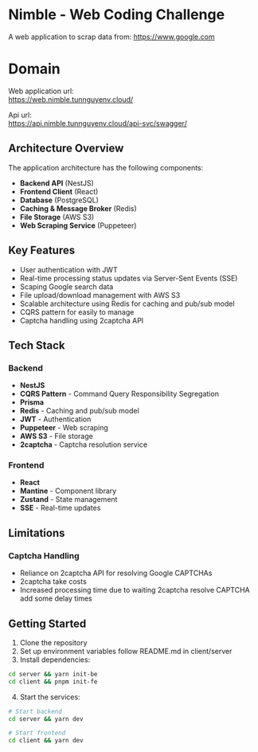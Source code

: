 # Nimble - Web Coding Challenge
A web application to scrap data from: https://www.google.com

# Domain 
Web application url:  
https://web.nimble.tunnguyenv.cloud/

Api url:  
https://api.nimble.tunnguyenv.cloud/api-svc/swagger/


## Architecture Overview

The application architecture has the following components:

- **Backend API** (NestJS)
- **Frontend Client** (React)
- **Database** (PostgreSQL)
- **Caching & Message Broker** (Redis)
- **File Storage** (AWS S3)
- **Web Scraping Service** (Puppeteer)

## Key Features

- User authentication with JWT
- Real-time processing status updates via Server-Sent Events (SSE)
- Scaping Google search data
- File upload/download management with AWS S3
- Scalable architecture using Redis for caching and pub/sub model
- CQRS pattern for easily to manage
- Captcha handling using 2captcha API

## Tech Stack

### Backend
- **NestJS**
- **CQRS Pattern** - Command Query Responsibility Segregation
- **Prisma** 
- **Redis** - Caching and pub/sub model
- **JWT** - Authentication
- **Puppeteer** - Web scraping
- **AWS S3** - File storage
- **2captcha** - Captcha resolution service

### Frontend
- **React** 
- **Mantine** - Component library
- **Zustand** - State management
- **SSE** - Real-time updates

## Limitations

### Captcha Handling
- Reliance on 2captcha API for resolving Google CAPTCHAs
- 2captcha take costs
- Increased processing time due to waiting 2captcha resolve CAPTCHA add some delay times

## Getting Started

1. Clone the repository
2. Set up environment variables follow README.md in client/server 
3. Install dependencies:
```bash
cd server && yarn init-be
cd client && pnpm init-fe
```

4. Start the services:
```bash
# Start backend
cd server && yarn dev

# Start frontend
cd client && yarn dev
```


